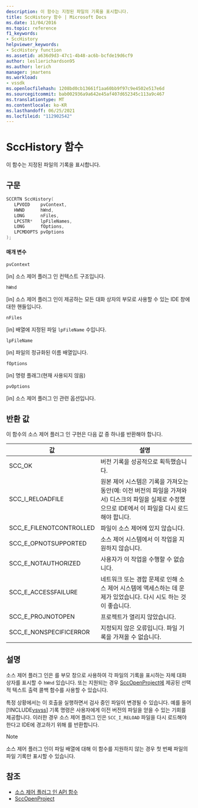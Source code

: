 ```yaml
---
description: 이 함수는 지정된 파일의 기록을 표시합니다.
title: SccHistory 함수 | Microsoft Docs
ms.date: 11/04/2016
ms.topic: reference
f1_keywords:
- SccHistory
helpviewer_keywords:
- SccHistory function
ms.assetid: a636d9d3-47c1-4b48-ac6b-bcfde19d6cf9
author: leslierichardson95
ms.author: lerich
manager: jmartens
ms.workload:
- vssdk
ms.openlocfilehash: 1208bd0cb13661f1aa60bb9f97c9e4502e517e6d
ms.sourcegitcommit: bab002936a9a642e45af407d652345c113a9c467
ms.translationtype: MT
ms.contentlocale: ko-KR
ms.lasthandoff: 06/25/2021
ms.locfileid: "112902542"
---
```

# <a name="scchistory-function"></a>SccHistory 함수
이 함수는 지정된 파일의 기록을 표시합니다.

## <a name="syntax"></a>구문

```cpp
SCCRTN SccHistory(
   LPVOID    pvContext,
   HWND      hWnd,
   LONG      nFiles,
   LPCSTR*   lpFileNames,
   LONG      fOptions,
   LPCMDOPTS pvOptions
);
```

#### <a name="parameters"></a>매개 변수
 `pvContext`

[in] 소스 제어 플러그 인 컨텍스트 구조입니다.

 `hWnd`

[in] 소스 제어 플러그 인이 제공하는 모든 대화 상자의 부모로 사용할 수 있는 IDE 창에 대한 핸들입니다.

 `nFiles`

[in] 배열에 지정된 파일 `lpFileName` 수입니다.

 `lpFileName`

[in] 파일의 정규화된 이름 배열입니다.

 `fOptions`

[in] 명령 플래그(현재 사용되지 않음)

 `pvOptions`

[in] 소스 제어 플러그 인 관련 옵션입니다.

## <a name="return-value"></a>반환 값
 이 함수의 소스 제어 플러그 인 구현은 다음 값 중 하나를 반환해야 합니다.

|값|설명|
|-----------|-----------------|
|SCC_OK|버전 기록을 성공적으로 획득했습니다.|
|SCC_I_RELOADFILE|원본 제어 시스템은 기록을 가져오는 동안(예: 이전 버전의 파일을 가져와서) 디스크의 파일을 실제로 수정했으므로 IDE에서 이 파일을 다시 로드해야 합니다.|
|SCC_E_FILENOTCONTROLLED|파일이 소스 제어에 있지 않습니다.|
|SCC_E_OPNOTSUPPORTED|소스 제어 시스템에서 이 작업을 지원하지 않습니다.|
|SCC_E_NOTAUTHORIZED|사용자가 이 작업을 수행할 수 없습니다.|
|SCC_E_ACCESSFAILURE|네트워크 또는 경합 문제로 인해 소스 제어 시스템에 액세스하는 데 문제가 있었습니다. 다시 시도 하는 것이 좋습니다.|
|SCC_E_PROJNOTOPEN|프로젝트가 열리지 않았습니다.|
|SCC_E_NONSPECIFICERROR|지정되지 않은 오류입니다. 파일 기록을 가져올 수 없습니다.|

## <a name="remarks"></a>설명
 소스 제어 플러그 인은 를 부모 창으로 사용하여 각 파일의 기록을 표시하는 자체 대화 상자를 표시할 수 `hWnd` 있습니다. 또는 지원되는 경우 [SccOpenProject에](../extensibility/sccopenproject-function.md) 제공된 선택적 텍스트 출력 콜백 함수를 사용할 수 있습니다.

 특정 상황에서는 이 호출을 실행하면서 검사 중인 파일이 변경될 수 있습니다. 예를 들어 [!INCLUDE[vsvss](../extensibility/includes/vsvss_md.md)] 기록 명령은 사용자에게 이전 버전의 파일을 얻을 수 있는 기회를 제공합니다. 이러한 경우 소스 제어 플러그 인은 `SCC_I_RELOAD` 파일을 다시 로드해야 한다고 IDE에 경고하기 위해 를 반환합니다.

> [!NOTE]
> 소스 제어 플러그 인이 파일 배열에 대해 이 함수를 지원하지 않는 경우 첫 번째 파일의 파일 기록만 표시할 수 있습니다.

## <a name="see-also"></a>참조
- [소스 제어 플러그 인 API 함수](../extensibility/source-control-plug-in-api-functions.md)
- [SccOpenProject](../extensibility/sccopenproject-function.md)
